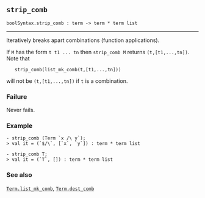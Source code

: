 ## `strip_comb`

``` hol4
boolSyntax.strip_comb : term -> term * term list
```

------------------------------------------------------------------------

Iteratively breaks apart combinations (function applications).

If `M` has the form `t t1 ... tn` then `strip_comb M` returns
`(t,[t1,...,tn])`. Note that

``` hol4
   strip_comb(list_mk_comb(t,[t1,...,tn]))
```

will not be `(t,[t1,...,tn])` if `t` is a combination.

### Failure

Never fails.

### Example

``` hol4
- strip_comb (Term `x /\ y`);
> val it = (`$/\`, [`x`, `y`]) : term * term list

- strip_comb T;
> val it = (`T`, []) : term * term list
```

### See also

[`Term.list_mk_comb`](#Term.list_mk_comb),
[`Term.dest_comb`](#Term.dest_comb)

